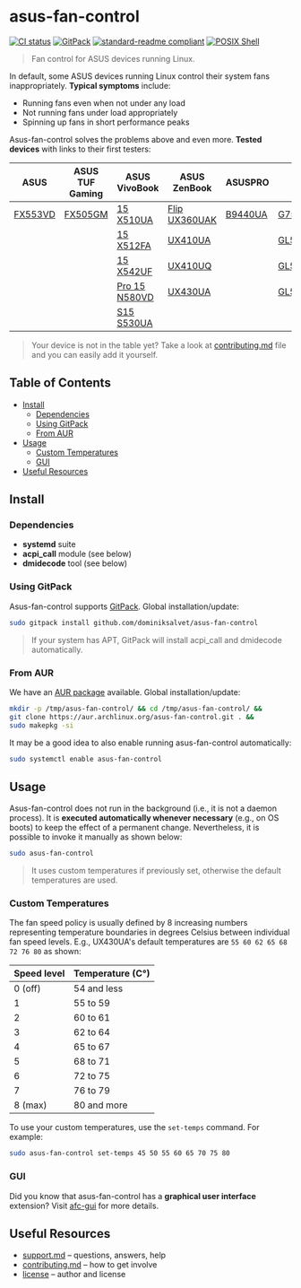 # asus-fan-control

[![CI status](https://github.com/dominiksalvet/asus-fan-control/workflows/CI/badge.svg)](https://github.com/dominiksalvet/asus-fan-control/actions)
[![GitPack](https://img.shields.io/badge/-GitPack-571997)](https://github.com/dominiksalvet/gitpack)
[![standard-readme compliant](https://img.shields.io/badge/readme_style-standard-brightgreen.svg)](https://github.com/RichardLitt/standard-readme)
[![POSIX Shell](https://img.shields.io/badge/POSIX-Shell-111111)](https://pubs.opengroup.org/onlinepubs/9699919799/utilities/V3_chap02.html)

> Fan control for ASUS devices running Linux.

In default, some ASUS devices running Linux control their system fans inappropriately. **Typical symptoms** include:

* Running fans even when not under any load
* Not running fans under load appropriately
* Spinning up fans in short performance peaks

Asus-fan-control solves the problems above and even more. **Tested devices** with links to their first testers:

| ASUS          | ASUS TUF Gaming | ASUS VivoBook       | ASUS ZenBook       | ASUSPRO      | ROG            |
|---------------|-----------------|---------------------|--------------------|--------------|----------------|
| [FX553VD][12] | [FX505GM][15]   | [15 X510UA][4]      | [Flip UX360UAK][6] | [B9440UA][1] | [G752VL][2]    |
|               |                 | [15 X512FA][5]      | [UX410UA][7]       |              | [GL502VSK][10] |
|               |                 | [15 X542UF][16]     | [UX410UQ][9]       |              | [GL553VD][3]   |
|               |                 | [Pro 15 N580VD][14] | [UX430UA][8]       |              | [GL553VE][11]  |
|               |                 | [S15 S530UA][13]    |                    |              |                |

[1]: https://github.com/fzwoch
[2]: https://github.com/icegood
[3]: https://gitlab.com/infinito84
[4]: https://github.com/agura-lex
[5]: https://github.com/MartinMyr
[6]: https://github.com/afilipovich
[7]: https://github.com/fsanzdev
[8]: https://github.com/dominiksalvet
[9]: https://github.com/gobenavides
[10]: https://github.com/Mikarox
[11]: https://github.com/arruor
[12]: https://github.com/Greifent
[13]: https://github.com/nigelwarning
[14]: https://github.com/AntonisKl
[15]: https://github.com/Rakesh-rules
[16]: https://github.com/FadeMind

> Your device is not in the table yet? Take a look at [contributing.md](contributing.md) file and you can easily add it yourself.

## Table of Contents

* [Install](#install)
  * [Dependencies](#dependencies)
  * [Using GitPack](#using-gitpack)
  * [From AUR](#from-aur)
* [Usage](#usage)
  * [Custom Temperatures](#custom-temperatures)
  * [GUI](#gui)
* [Useful Resources](#useful-resources)

## Install

### Dependencies

* **systemd** suite
* **acpi_call** module (see below)
* **dmidecode** tool (see below)

### Using GitPack

Asus-fan-control supports [GitPack](https://github.com/dominiksalvet/gitpack). Global installation/update:

```sh
sudo gitpack install github.com/dominiksalvet/asus-fan-control
```

> If your system has APT, GitPack will install acpi_call and dmidecode automatically.

### From AUR

We have an [AUR package](https://aur.archlinux.org/packages/asus-fan-control) available. Global installation/update:

```sh
mkdir -p /tmp/asus-fan-control/ && cd /tmp/asus-fan-control/ &&
git clone https://aur.archlinux.org/asus-fan-control.git . &&
sudo makepkg -si
```

It may be a good idea to also enable running asus-fan-control automatically:

```sh
sudo systemctl enable asus-fan-control
```

## Usage

Asus-fan-control does not run in the background (i.e., it is not a daemon process). It is **executed automatically whenever necessary** (e.g., on OS boots) to keep the effect of a permanent change. Nevertheless, it is possible to invoke it manually as shown below:

```sh
sudo asus-fan-control
```

> It uses custom temperatures if previously set, otherwise the default temperatures are used.

### Custom Temperatures

The fan speed policy is usually defined by 8 increasing numbers representing temperature boundaries in degrees Celsius between individual fan speed levels. E.g., UX430UA's default temperatures are `55 60 62 65 68 72 76 80` as shown:

| Speed level | Temperature (C°) |
|-------------|------------------|
| 0 (off)     | 54 and less      |
| 1           | 55 to 59         |
| 2           | 60 to 61         |
| 3           | 62 to 64         |
| 4           | 65 to 67         |
| 5           | 68 to 71         |
| 6           | 72 to 75         |
| 7           | 76 to 79         |
| 8 (max)     | 80 and more      |

To use your custom temperatures, use the `set-temps` command. For example:

```sh
sudo asus-fan-control set-temps 45 50 55 60 65 70 75 80
```

### GUI

Did you know that asus-fan-control has a **graphical user interface** extension? Visit [afc-gui](https://github.com/Greifent/afc-gui) for more details.

## Useful Resources

* [support.md](support.md) – questions, answers, help
* [contributing.md](contributing.md) – how to get involve
* [license](license) – author and license

